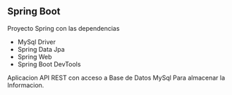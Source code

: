 ## Spring Boot

Proyecto Spring con las dependencias
* MySql Driver
* Spring Data Jpa
* Spring Web
* Spring Boot DevTools

Aplicacion API REST con acceso a Base de Datos MySql Para almacenar la Informacion.

